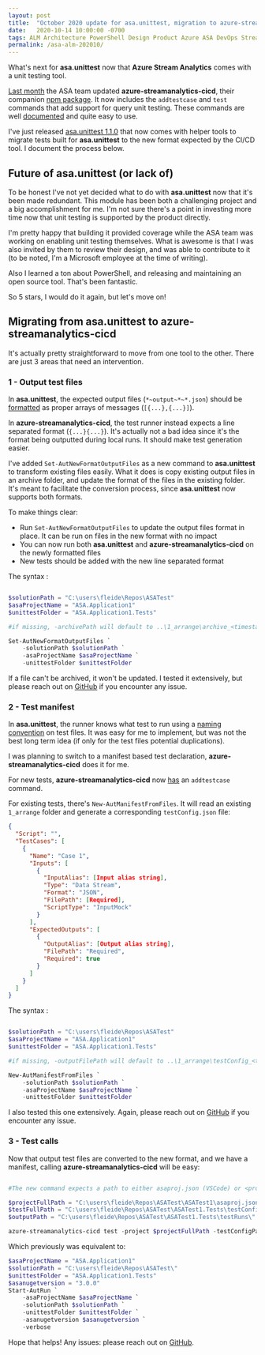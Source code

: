 ```yaml
---
layout: post
title:  "October 2020 update for asa.unittest, migration to azure-streamanalytics-cicd"
date:   2020-10-14 10:00:00 -0700
tags: ALM Architecture PowerShell Design Product Azure ASA DevOps Streaming
permalink: /asa-alm-202010/
---
```


What's next for **asa.unittest** now that **Azure Stream Analytics** comes with a unit testing tool.

<!--more-->

[Last month](https://techcommunity.microsoft.com/t5/analytics-on-azure/azure-stream-analytics-adds-support-for-unit-testing-in-a-ci-cd/ba-p/1690089) the ASA team updated **azure-streamanalytics-cicd**, their companion [npm package](https://www.npmjs.com/package/azure-streamanalytics-cicd). It now includes the `addtestcase` and `test` commands that add support for query unit testing. These commands are well [documented]((https://docs.microsoft.com/en-us/azure/stream-analytics/cicd-tools?tabs=visual-studio-code#automated-test)) and quite easy to use.

I've just released [asa.unittest 1.1.0](https://www.powershellgallery.com/packages/asa.unittest/1.1.0) that now comes with helper tools to migrate tests built for **asa.unittest** to the new format expected by the CI/CD tool. I document the process below.

## Future of asa.unittest (or lack of)

To be honest I've not yet decided what to do with **asa.unittest** now that it's been made redundant. This module has been both a challenging project and a big accomplishment for me. I'm not sure there's a point in investing more time now that unit testing is supported by the product directly.

I'm pretty happy that building it provided coverage while the ASA team was working on enabling unit testing themselves. What is awesome is that I was also invited by them to review their design, and was able to contribute to it (to be noted, I'm a Microsoft employee at the time of writing).

Also I learned a ton about PowerShell, and releasing and maintaining an open source tool. That's been fantastic.

So 5 stars, I would do it again, but let's move on!

## Migrating from asa.unittest to azure-streamanalytics-cicd

It's actually pretty straightforward to move from one tool to the other. There are just 3 areas that need an intervention.

### 1 - Output test files

In **asa.unittest**, the expected output files (`*~output~*~*.json`) should be [formatted](https://github.com/Fleid/asa.unittest#configuring-a-test-case) as proper arrays of messages (`[{...},{...}]`).

In **azure-streamanalytics-cicd**, the test runner instead expects a line separated format (`{...}{...}`). It's actually not a bad idea since it's the format being outputted during local runs. It should make test generation easier.

I've added `Set-AutNewFormatOutputFiles` as a new command to **asa.unittest** to transform existing files easily. What it does is copy existing output files in an archive folder, and update the format of the files in the existing folder. It's meant to facilitate the conversion process, since **asa.unittest** now supports both formats.

To make things clear:

- Run `Set-AutNewFormatOutputFiles` to update the output files format in place. It can be run on files in the new format with no impact
- You can now run both **asa.unittest** and **azure-streamanalytics-cicd** on the newly formatted files
- New tests should be added with the new line separated format

The syntax :

```PowerShell

$solutionPath = "C:\users\fleide\Repos\ASATest"
$asaProjectName = "ASA.Application1"
$unittestFolder = "ASA.Application1.Tests"

#if missing, -archivePath will default to ..\1_arrange\archive_<timestamp>

Set-AutNewFormatOutputFiles `
    -solutionPath $solutionPath `
    -asaProjectName $asaProjectName `
    -unittestFolder $unittestFolder

```

If a file can't be archived, it won't be updated.
I tested it extensively, but please reach out on [GitHub](https://github.com/Fleid/asa.unittest/issues) if you encounter any issue.

### 2 - Test manifest

In **asa.unittest**, the runner knows what test to run using a [naming convention](https://github.com/Fleid/asa.unittest#configuring-a-test-case) on test files. It was easy for me to implement, but was not the best long term idea (if only for the test files potential duplications).

I was planning to switch to a manifest based test declaration, **azure-streamanalytics-cicd** does it for me.

For new tests, **azure-streamanalytics-cicd** now [has](https://docs.microsoft.com/en-us/azure/stream-analytics/cicd-tools?tabs=visual-studio-code#add-a-test-case) an `addtestcase` command.

For existing tests, there's `New-AutManifestFromFiles`. It will read an existing `1_arrange` folder and generate a corresponding `testConfig.json` file:

```JSON
{
  "Script": "",
  "TestCases": [
    {
      "Name": "Case 1",
      "Inputs": [
        {
          "InputAlias": [Input alias string],
          "Type": "Data Stream",
          "Format": "JSON",
          "FilePath": [Required],
          "ScriptType": "InputMock"
        }
      ],
      "ExpectedOutputs": [
        {
          "OutputAlias": [Output alias string],
          "FilePath": "Required",
          "Required": true
        }
      ]
    }
  ]
}
```

The syntax :

```PowerShell

$solutionPath = "C:\users\fleide\Repos\ASATest"
$asaProjectName = "ASA.Application1"
$unittestFolder = "ASA.Application1.Tests"

#if missing, -outputFilePath will default to ..\1_arrange\testConfig_<timestamp>.json

New-AutManifestFromFiles `
    -solutionPath $solutionPath `
    -asaProjectName $asaProjectName `
    -unittestFolder $unittestFolder
```

I also tested this one extensively. Again, please reach out on [GitHub](https://github.com/Fleid/asa.unittest/issues) if you encounter any issue.

### 3 - Test calls

Now that output test files are converted to the new format, and we have a manifest, calling **azure-streamanalytics-cicd** will be easy:

```PowerShell

#The new command expects a path to either asaproj.json (VSCode) or <project>.asaproj (Visual Studio) in the projectFullPath

$projectFullPath = "C:\users\fleide\Repos\ASATest\ASATest1\asaproj.json"
$testFullPath = "C:\users\fleide\Repos\ASATest\ASATest1.Tests\testConfig.json"
$outputPath = "C:\users\fleide\Repos\ASATest\ASATest1.Tests\testRuns\" + (Get-Date -Format "yyyyMMddHHmmss")

azure-streamanalytics-cicd test -project $projectFullPath -testConfigPath $testFullPath -outputPath $outputPath
```

Which previously was equivalent to:

```PowerShell
$asaProjectName = "ASA.Application1"
$solutionPath = "C:\users\fleide\Repos\ASATest\"
$unittestFolder = "ASA.Application1.Tests"
$asanugetversion = "3.0.0"
Start-AutRun `
    -asaProjectName $asaProjectName `
    -solutionPath $solutionPath `
    -unittestFolder $unittestFolder `
    -asanugetversion $asanugetversion `
    -verbose

```

Hope that helps! Any issues: please reach out on [GitHub](https://github.com/Fleid/asa.unittest/issues).
